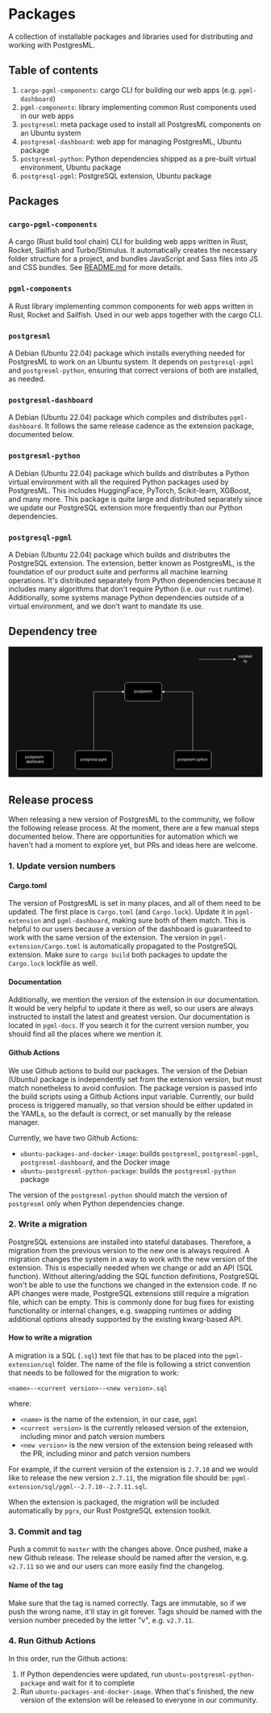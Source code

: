 # Packages

A collection of installable packages and libraries used for distributing and working with PostgresML.

## Table of contents

1. `cargo-pgml-components`: cargo CLI for building our web apps (e.g. `pgml-dashboard`)
2. `pgml-components`: library implementing common Rust components used in our web apps
3. `postgresml`: meta package used to install all PostgresML components on an Ubuntu system
4. `postgresml-dashboard`: web app for managing PostgresML, Ubuntu package
5. `postgresml-python`: Python dependencies shipped as a pre-built virtual environment, Ubuntu package
6. `postgresql-pgml`: PostgreSQL extension, Ubuntu package

## Packages

### `cargo-pgml-components`

A cargo (Rust build tool chain) CLI for building web apps written in Rust, Rocket, Sailfish and Turbo/Stimulus. It automatically creates the necessary folder structure for a project, and bundles JavaScript and Sass files into JS and CSS bundles. See [README.md](cargo-pgml-components/README.md) for more details.

### `pgml-components`

A Rust library implementing common components for web apps written in Rust, Rocket and Sailfish. Used in our web apps together with the cargo CLI.

### `postgresml`

A Debian (Ubuntu 22.04) package which installs everything needed for PostgresML to work on an Ubuntu system. It depends on `postgresql-pgml` and `postgresml-python`, ensuring that correct versions of both are installed, as needed.

### `postgresml-dashboard`

A Debian (Ubuntu 22.04) package which compiles and distributes `pgml-dashboard`. It follows the same release cadence as the extension package, documented below.

### `postgresml-python`

A Debian (Ubuntu 22.04) package which builds and distributes a Python virtual environment with all the required Python packages used by PostgresML. This includes HuggingFace, PyTorch, Scikit-learn, XGBoost, and many more. This package is quite large and distributed separately since we update our PostgreSQL extension more frequently than our Python dependencies.

### `postgresql-pgml`

A Debian (Ubuntu 22.04) package which builds and distributes the PostgreSQL extension. The extension, better known as PostgresML, is the foundation of our product suite and performs all machine learning operations. It's distributed separately from Python dependencies because it includes many algorithms that don't require Python (i.e. our `rust` runtime). Additionally, some systems manage Python dependencies outside of a virtual environment, and we don't want to mandate its use.

## Dependency tree

![dependency tree](./dependency-tree.png)

## Release process

When releasing a new version of PostgresML to the community, we follow the following release process. At the moment, there are a few manual steps documented below. There are opportunities for automation which we haven't had a moment to explore yet, but PRs and ideas here are welcome.

### 1. Update version numbers

#### Cargo.toml

The version of PostgresML is set in many places, and all of them need to be updated. The first place is `Cargo.toml` (and `Cargo.lock`). Update it in `pgml-extension` and `pgml-dashboard`, making sure both of them match. This is helpful to our users because a version of the dashboard is guaranteed to work with the same version of the extension. The version in `pgml-extension/Cargo.toml` is automatically propagated to the PostgreSQL extension. Make sure to `cargo build` both packages to update the `Cargo.lock` lockfile as well.

#### Documentation

Additionally, we mention the version of the extension in our documentation. It would be very helpful to update it there as well, so our users are always instructed to install the latest and greatest version. Our documentation is located in `pgml-docs`. If you search it for the current version number, you should find all the places where we mention it.

#### Github Actions

We use Github actions to build our packages. The version of the Debian (Ubuntu) package is independently set from the extension version, but must match nonetheless to avoid confusion. The package version is passed into the build scripts using a Github Actions input variable. Currently, our build process is triggered manually, so that version should be either updated in the YAMLs, so the default is correct, or set manually by the release manager.

Currently, we have two Github Actions:

- `ubuntu-packages-and-docker-image`: builds `postgresml`, `postgresml-pgml`, `postgresml-dashboard`, and the Docker image
- `ubuntu-postgresml-python-package`: builds the `postgresml-python` package

The version of the `postgresml-python` should match the version of `postgresml` only when Python dependencies change.

### 2. Write a migration

PostgreSQL extensions are installed into stateful databases. Therefore, a migration from the previous version to the new one is always required. A migration changes the system in a way to work with the new version of the extension. This is especially needed when we change or add an API (SQL function). Without altering/adding the SQL function definitions, PostgreSQL won't be able to use the functions we changed in the extension code. If no API changes were made, PostgreSQL extensions still require a migration file, which can be empty. This is commonly done for bug fixes for existing functionality or internal changes, e.g. swapping runtimes or adding additional options already supported by the existing kwarg-based API.

#### How to write a migration

A migration is a SQL (`.sql`) text file that has to be placed into the `pgml-extension/sql` folder. The name of the file is following a strict convention that needs to be followed for the migration to work:

```
<name>--<current version>--<new version>.sql
```

where:

- `<name>` is the name of the extension, in our case, `pgml`
- `<current version>` is the currently released version of the extension, including minor and patch version numbers
- `<new version>` is the new version of the extension being released with the PR, including minor and patch version numbers

For example, if the current version of the extension is `2.7.10` and we would like to release the new version `2.7.11`, the migration file should be: `pgml-extension/sql/pgml--2.7.10--2.7.11.sql`.

When the extension is packaged, the migration will be included automatically by `pgrx`, our Rust PostgreSQL extension toolkit.

### 3. Commit and tag

Push a commit to `master` with the changes above. Once pushed, make a new Github release. The release should be named after the version, e.g. `v2.7.11` so we and our users can more easily find the changelog.

#### Name of the tag

Make sure that the tag is named correctly. Tags are immutable, so if we push the wrong name, it'll stay in git forever. Tags should be named with the version number preceded by the letter "v", e.g. `v2.7.11`.

### 4. Run Github Actions

In this order, run the Github actions:

1. If Python dependencies were updated, run `ubuntu-postgresml-python-package` and wait for it to complete
2. Run `ubuntu-packages-and-docker-image`. When that's finished, the new version of the extension will be released to everyone in our community.

